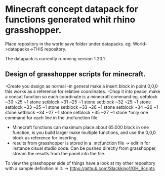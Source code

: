 # Minecraft concept datapack for functions generated whit rhino grasshopper. 

Place repository in the world save folder under datapacks. eg. World->datapacks->THIS repository.

The datapack is currently runnning version 1.20.1

## Design of grasshopper scripts for minecraft. 
-Create you design as normal
-in general make a insert block in point 0,0,0 this works as a reference for relative coordinates.
-Chop it into peace, make a concat function so each coordinate is a minecraft command eg. 
  setblock ~30 ~25 ~1 stone
  setblock ~31 ~25 ~1 stone
  setblock ~32 ~25 ~1 stone
  setblock ~33 ~25 ~1 stone
  setblock ~33 ~26 ~1 stone
  setblock ~34 ~26 ~1 stone
  setblock ~34 ~27 ~1 stone
  setblock ~35 ~27 ~1 stone
  *only one command for each line in the .mcfunction file
- Minecraft functions can maximum place about 65.000 block in one function, is you build larger make multiple functions,
and use the 0,0,0 block as reference for inserting.
- results from grasshopper is stored in a .mcfunction file -> edit in for instance cisual studio code. Can be pushed directly from grasshopper,
stream the results from the panel into the file.

To view the grasshopper side of things have a look at my other repository with a sample definition in it. 
-> https://github.com/Slackking1/GH_Scripts
